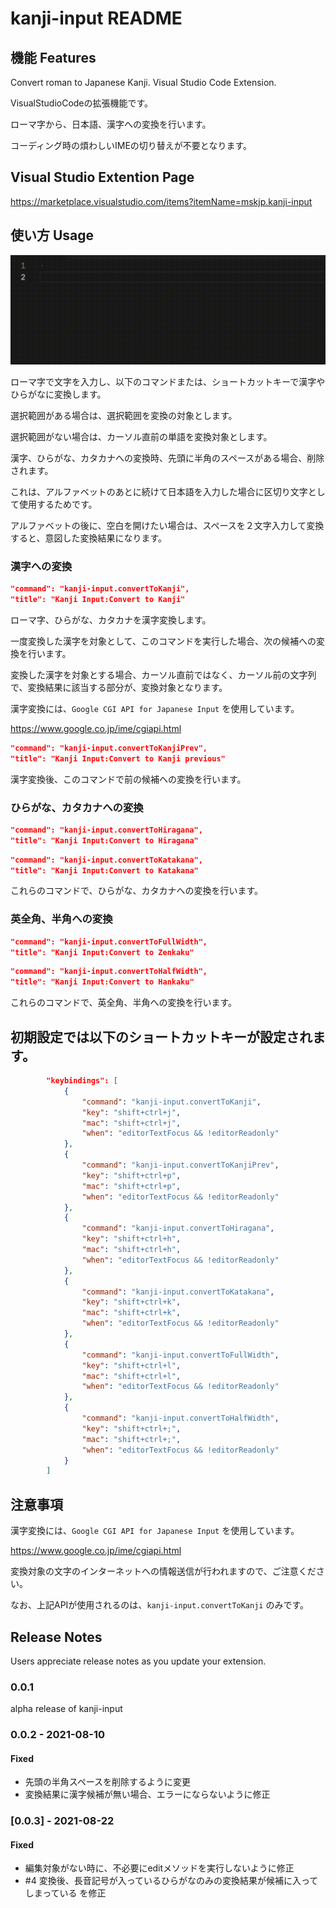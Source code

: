 # kanji-input README

## 機能 Features

Convert roman to Japanese Kanji.
Visual Studio Code Extension.

VisualStudioCodeの拡張機能です。

ローマ字から、日本語、漢字への変換を行います。

コーディング時の煩わしいIMEの切り替えが不要となります。

## Visual Studio Extention Page

https://marketplace.visualstudio.com/items?itemName=mskjp.kanji-input

## 使い方 Usage

![使い方](image/kanji-input-usage.gif "usage")

ローマ字で文字を入力し、以下のコマンドまたは、ショートカットキーで漢字やひらがなに変換します。

選択範囲がある場合は、選択範囲を変換の対象とします。

選択範囲がない場合は、カーソル直前の単語を変換対象とします。

漢字、ひらがな、カタカナへの変換時、先頭に半角のスペースがある場合、削除されます。

これは、アルファベットのあとに続けて日本語を入力した場合に区切り文字として使用するためです。

アルファベットの後に、空白を開けたい場合は、スペースを２文字入力して変換すると、意図した変換結果になります。

### 漢字への変換

```json
"command": "kanji-input.convertToKanji",
"title": "Kanji Input:Convert to Kanji"
```

ローマ字、ひらがな、カタカナを漢字変換します。

一度変換した漢字を対象として、このコマンドを実行した場合、次の候補への変換を行います。

変換した漢字を対象とする場合、カーソル直前ではなく、カーソル前の文字列で、変換結果に該当する部分が、変換対象となります。

漢字変換には、`Google CGI API for Japanese Input` を使用しています。

https://www.google.co.jp/ime/cgiapi.html

```json
"command": "kanji-input.convertToKanjiPrev",
"title": "Kanji Input:Convert to Kanji previous"
```

漢字変換後、このコマンドで前の候補への変換を行います。

### ひらがな、カタカナへの変換

```json
"command": "kanji-input.convertToHiragana",
"title": "Kanji Input:Convert to Hiragana"
```

```json
"command": "kanji-input.convertToKatakana",
"title": "Kanji Input:Convert to Katakana"
```

これらのコマンドで、ひらがな、カタカナへの変換を行います。

### 英全角、半角への変換

```json
"command": "kanji-input.convertToFullWidth",
"title": "Kanji Input:Convert to Zenkaku"
```

```json
"command": "kanji-input.convertToHalfWidth",
"title": "Kanji Input:Convert to Hankaku"
```

これらのコマンドで、英全角、半角への変換を行います。

## 初期設定では以下のショートカットキーが設定されます。

```json
        "keybindings": [
            {
                "command": "kanji-input.convertToKanji",
                "key": "shift+ctrl+j",
                "mac": "shift+ctrl+j",
                "when": "editorTextFocus && !editorReadonly"
            },
            {
                "command": "kanji-input.convertToKanjiPrev",
                "key": "shift+ctrl+p",
                "mac": "shift+ctrl+p",
                "when": "editorTextFocus && !editorReadonly"
            },
            {
                "command": "kanji-input.convertToHiragana",
                "key": "shift+ctrl+h",
                "mac": "shift+ctrl+h",
                "when": "editorTextFocus && !editorReadonly"
            },
            {
                "command": "kanji-input.convertToKatakana",
                "key": "shift+ctrl+k",
                "mac": "shift+ctrl+k",
                "when": "editorTextFocus && !editorReadonly"
            },
            {
                "command": "kanji-input.convertToFullWidth",
                "key": "shift+ctrl+l",
                "mac": "shift+ctrl+l",
                "when": "editorTextFocus && !editorReadonly"
            },
            {
                "command": "kanji-input.convertToHalfWidth",
                "key": "shift+ctrl+;",
                "mac": "shift+ctrl+;",
                "when": "editorTextFocus && !editorReadonly"
            }
        ]
```

## 注意事項

漢字変換には、`Google CGI API for Japanese Input` を使用しています。

https://www.google.co.jp/ime/cgiapi.html

変換対象の文字のインターネットへの情報送信が行われますので、ご注意ください。

なお、上記APIが使用されるのは、`kanji-input.convertToKanji` のみです。

## Release Notes

Users appreciate release notes as you update your extension.

### 0.0.1

alpha release of kanji-input

### 0.0.2 - 2021-08-10

#### Fixed

- 先頭の半角スペースを削除するように変更
- 変換結果に漢字候補が無い場合、エラーにならないように修正

### [0.0.3] - 2021-08-22

#### Fixed

- 編集対象がない時に、不必要にeditメソッドを実行しないように修正
- #4 変換後、長音記号が入っているひらがなのみの変換結果が候補に入ってしまっている を修正
